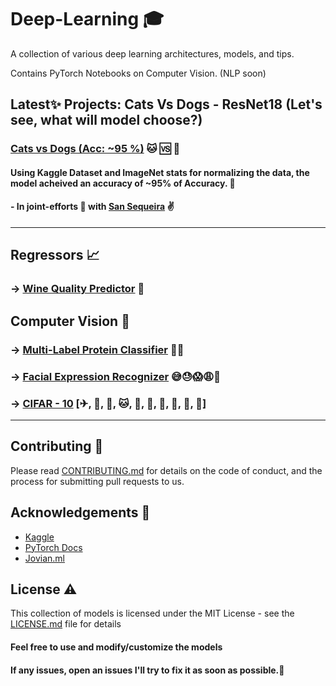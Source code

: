 # Deep-Learning 🎓

A collection of various deep learning architectures, models, and tips.

Contains PyTorch Notebooks on Computer Vision. (NLP soon)

## Latest✨ Projects: Cats Vs Dogs - ResNet18 (Let's see, what will model choose?)

### [Cats vs Dogs (Acc: ~95 %)](https://github.com/jaisal1311/Deep-Learning/tree/master/Computer%20Vision/Cats%F0%9F%90%B1%20Vs%20Dogs%20%F0%9F%90%B6(97%20%25)) 🐱 🆚 🐶
#### Using Kaggle Dataset and ImageNet stats for normalizing the data, the model acheived an accuracy of ~95% of Accuracy. 🙌
#### - In joint-efforts 🤝 with [San Sequeira](https://github.com/sansqra) ✌



<hr>


##  Regressors 📈


### →  [Wine Quality Predictor](https://github.com/jaisal1311/Deep-Learning/tree/master/Regressors/Wine%20Quality%20Predictor) 🥂

##  Computer Vision 🧠
### →  [Multi-Label Protein Classifier](https://github.com/jaisal1311/Deep-Learning/tree/master/Computer%20Vision/Protein%20Classification) 🦠🧫

### →  [Facial Expression Recognizer](https://github.com/jaisal1311/Deep-Learning/tree/master/Computer%20Vision/FER) 😅😓😱😩🥴
### →  [CIFAR - 10](https://github.com/jaisal1311/Deep-Learning/tree/master/Computer%20Vision/CIFAR10) [✈, 🚗, 🦅, 🐱, 🦌, 🐶, 🐸, 🐎, 🚢, 🚚]

<hr>


## Contributing 🤝

Please read [CONTRIBUTING.md](https://github.com/jaisal1311/jaisal1311/blob/master/CONTRIBUTING.md) for details on the code of conduct, and the process for submitting pull requests to us.

## Acknowledgements 👏

* [Kaggle](https://www.kaggle.com/)
* [PyTorch Docs](https://pytorch.org/docs/stable/index.html)
* [Jovian.ml](https://jovian.ml/)

## License ⚠️

This collection of models is licensed under the MIT License - see the [LICENSE.md](https://github.com/jaisal1311/COVID-19-TRACKER/blob/master/LICENSE) file for details



#### Feel free to use and modify/customize the models
#### If any issues, open an issues I'll try to fix it as soon as possible.🙂
